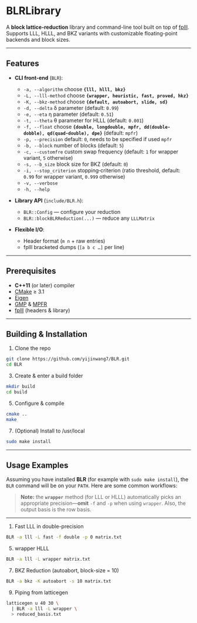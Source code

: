 # BLRLibrary

A **block lattice-reduction** library and command-line tool built on top of [fplll](https://github.com/fplll/fplll).  
Supports LLL, HLLL, and BKZ variants with customizable floating-point backends and block sizes.

---

## Features

- **CLI front-end** (`BLR`):  
  - `-a, --algorithm` choose **`{lll, hlll, bkz}`**  
  - `-L, --lll-method` choose **`{wrapper, heuristic, fast, proved, hkz}`**  
  - `-K, --bkz-method` choose **`{default, autoabort, slide, sd}`**  
  - `-d, --delta` δ parameter (default: `0.99`)  
  - `-e, --eta` η parameter (default: `0.51`)  
  - `-t, --theta` θ parameter for HLLL (default: `0.001`)  
  - `-f, --float` choose **`{double, longdouble, mpfr, dd(double-dobble), qd(quad-double), dpe}`** (default: `mpfr`)  
  - `-p, --precision` default: `0`, needs to be specified if used `mpfr`
  - `-b, --block` number of blocks (default: `5`)  
  - `-c, --customfre` custom swap frequency (default: `1` for wrapper variant, `5` otherwise)
  - `-s, --b_size` block size for BKZ (default: `0`)  
  - `-i, --stop_criterion` stopping‐criterion (ratio threshold, default: `0.99` for wrapper variant, `0.999` otherwise)
  - `-v, --verbose`  
  - `-h, --help`

- **Library API** (`include/BLR.h`):  
  - `BLR::Config` — configure your reduction  
  - `BLR::blockBLRReduction(...)` — reduce any `LLLMatrix`

- **Flexible I/O**:  
  - Header format (`m n` + raw entries)  
  - fplll bracketed dumps (`[a b c …]` per line)

---

## Prerequisites

- **C++11** (or later) compiler  
- [CMake](https://cmake.org/) ≥ 3.1  
- [Eigen](https://eigen.tuxfamily.org/)  
- [GMP](https://gmplib.org/) & [MPFR](https://www.mpfr.org/)  
- [fplll](https://github.com/fplll/fplll) (headers & library)  

---

## Building & Installation

1. Clone the repo
```bash
git clone https://github.com/yijinwang7/BLR.git
cd BLR
```

3. Create & enter a build folder
```bash
mkdir build
cd build
```

5. Configure & compile
```bash
cmake ..
make
``` 

7. (Optional) Install to /usr/local
```bash
sudo make install
```
---

## Usage Examples

Assuming you have installed **BLR** (for example with `sudo make install`), the `BLR` command will be on your `PATH`. Here are some common workflows:

> **Note:** the **`wrapper`** method (for LLL or HLLL) automatically picks an appropriate precision—**omit** `-f` and `-p` when using `wrapper`. Also, the output basis is the row basis.

---

1. Fast LLL in double-precision
```bash
BLR -a lll -L fast -f double -p 0 matrix.txt
```

5. wrapper HLLL
```bash
BLR -a lll -L wrapper matrix.txt
```

7. BKZ Reduction (autoabort, block-size = 10)
```bash
BLR -a bkz -K autoabort -s 10 matrix.txt
```

9. Piping from latticegen
```bash
latticegen u 40 30 \
  | BLR -a lll -L wrapper \
  > reduced_basis.txt
```


